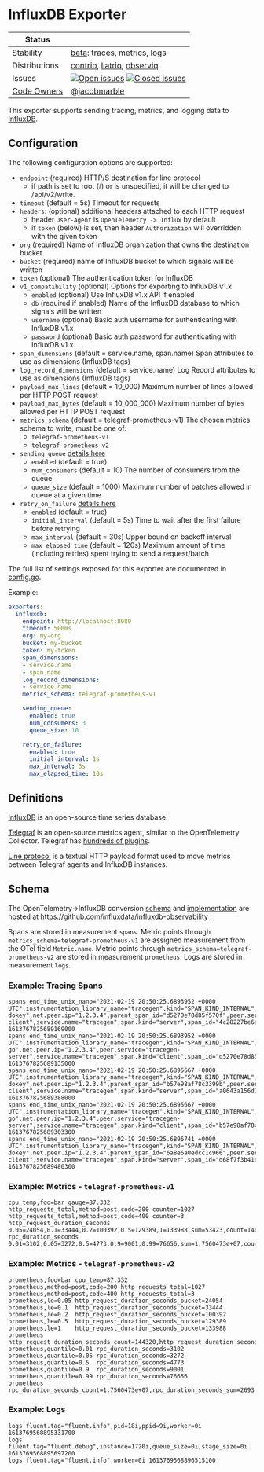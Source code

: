 # InfluxDB Exporter

<!-- status autogenerated section -->
| Status        |           |
| ------------- |-----------|
| Stability     | [beta]: traces, metrics, logs   |
| Distributions | [contrib], [liatrio], [observiq] |
| Issues        | [![Open issues](https://img.shields.io/github/issues-search/open-telemetry/opentelemetry-collector-contrib?query=is%3Aissue%20is%3Aopen%20label%3Aexporter%2Finfluxdb%20&label=open&color=orange&logo=opentelemetry)](https://github.com/open-telemetry/opentelemetry-collector-contrib/issues?q=is%3Aopen+is%3Aissue+label%3Aexporter%2Finfluxdb) [![Closed issues](https://img.shields.io/github/issues-search/open-telemetry/opentelemetry-collector-contrib?query=is%3Aissue%20is%3Aclosed%20label%3Aexporter%2Finfluxdb%20&label=closed&color=blue&logo=opentelemetry)](https://github.com/open-telemetry/opentelemetry-collector-contrib/issues?q=is%3Aclosed+is%3Aissue+label%3Aexporter%2Finfluxdb) |
| [Code Owners](https://github.com/open-telemetry/opentelemetry-collector-contrib/blob/main/CONTRIBUTING.md#becoming-a-code-owner)    | [@jacobmarble](https://www.github.com/jacobmarble) |

[beta]: https://github.com/open-telemetry/opentelemetry-collector#beta
[contrib]: https://github.com/open-telemetry/opentelemetry-collector-releases/tree/main/distributions/otelcol-contrib
[liatrio]: https://github.com/liatrio/liatrio-otel-collector
[observiq]: https://github.com/observIQ/observiq-otel-collector
<!-- end autogenerated section -->

This exporter supports sending tracing, metrics, and logging data to [InfluxDB](https://www.influxdata.com/products/).

## Configuration

The following configuration options are supported:

* `endpoint` (required) HTTP/S destination for line protocol
  - if path is set to root (/) or is unspecified, it will be changed to /api/v2/write.
* `timeout` (default = 5s) Timeout for requests
* `headers`: (optional) additional headers attached to each HTTP request
  - header `User-Agent` is `OpenTelemetry -> Influx` by default
  - if `token` (below) is set, then header `Authorization` will overridden with the given token
* `org` (required) Name of InfluxDB organization that owns the destination bucket
* `bucket` (required) name of InfluxDB bucket to which signals will be written
* `token` (optional) The authentication token for InfluxDB
* `v1_compatibility` (optional) Options for exporting to InfluxDB v1.x
  * `enabled` (optional) Use InfluxDB v1.x API if enabled
  * `db` (required if enabled) Name of the InfluxDB database to which signals will be written
  * `username` (optional) Basic auth username for authenticating with InfluxDB v1.x
  * `password` (optional) Basic auth password for authenticating with InfluxDB v1.x
* `span_dimensions` (default = service.name, span.name) Span attributes to use as dimensions (InfluxDB tags)
* `log_record_dimensions` (default = service.name) Log Record attributes to use as dimensions (InfluxDB tags)
* `payload_max_lines` (default = 10_000) Maximum number of lines allowed per HTTP POST request
* `payload_max_bytes` (default = 10_000_000) Maximum number of bytes allowed per HTTP POST request
* `metrics_schema` (default = telegraf-prometheus-v1) The chosen metrics schema to write; must be one of:
  * `telegraf-prometheus-v1`
  * `telegraf-prometheus-v2`
* `sending_queue` [details here](https://github.com/open-telemetry/opentelemetry-collector/blob/v0.25.0/exporter/exporterhelper/README.md#configuration)
  * `enabled` (default = true)
  * `num_consumers` (default = 10) The number of consumers from the queue
  * `queue_size` (default = 1000) Maximum number of batches allowed in queue at a given time
* `retry_on_failure` [details here](https://github.com/open-telemetry/opentelemetry-collector/blob/v0.25.0/exporter/exporterhelper/README.md#configuration)
  * `enabled` (default = true)
  * `initial_interval` (default = 5s) Time to wait after the first failure before retrying
  * `max_interval` (default = 30s) Upper bound on backoff interval
  * `max_elapsed_time` (default = 120s) Maximum amount of time (including retries) spent trying to send a request/batch

The full list of settings exposed for this exporter are documented in [config.go](config.go).

Example:
```yaml
exporters:
  influxdb:
    endpoint: http://localhost:8080
    timeout: 500ms
    org: my-org
    bucket: my-bucket
    token: my-token
    span_dimensions:
    - service.name
    - span.name
    log_record_dimensions:
    - service.name
    metrics_schema: telegraf-prometheus-v1

    sending_queue:
      enabled: true
      num_consumers: 3
      queue_size: 10

    retry_on_failure:
      enabled: true
      initial_interval: 1s
      max_interval: 3s
      max_elapsed_time: 10s
```

## Definitions

[InfluxDB](https://www.influxdata.com/products/influxdb/) is an open-source time series database.

[Telegraf](https://www.influxdata.com/time-series-platform/telegraf/) is an open-source metrics agent, similar to the OpenTelemetry Collector.
Telegraf has [hundreds of plugins](https://www.influxdata.com/products/integrations/?_integrations_dropdown=telegraf-plugins).

[Line protocol](https://docs.influxdata.com/influxdb/v2.0/reference/syntax/line-protocol/) is a textual HTTP payload format used to move metrics between Telegraf agents and InfluxDB instances.

## Schema

The OpenTelemetry->InfluxDB conversion [schema](https://github.com/influxdata/influxdb-observability/blob/main/docs/index.md) and [implementation](https://github.com/influxdata/influxdb-observability/tree/main/otel2influx) are hosted at https://github.com/influxdata/influxdb-observability .

Spans are stored in measurement `spans`.
Metric points through `metrics_schema=telegraf-prometheus-v1` are assigned measurement from the OTel field `Metric.name`.
Metric points through `metrics_schema=telegraf-prometheus-v2` are stored in measurement `prometheus`.
Logs are stored in measurement `logs`.

### Example: Tracing Spans
```
spans end_time_unix_nano="2021-02-19 20:50:25.6893952 +0000 UTC",instrumentation_library_name="tracegen",kind="SPAN_KIND_INTERNAL",name="okey-dokey",net.peer.ip="1.2.3.4",parent_span_id="d5270e78d85f570f",peer.service="tracegen-client",service.name="tracegen",span.kind="server",span_id="4c28227be6a010e1",status_code="STATUS_CODE_OK",trace_id="7d4854815225332c9834e6dbf85b9380" 1613767825689169000
spans end_time_unix_nano="2021-02-19 20:50:25.6893952 +0000 UTC",instrumentation_library_name="tracegen",kind="SPAN_KIND_INTERNAL",name="lets-go",net.peer.ip="1.2.3.4",peer.service="tracegen-server",service.name="tracegen",span.kind="client",span_id="d5270e78d85f570f",status_code="STATUS_CODE_OK",trace_id="7d4854815225332c9834e6dbf85b9380" 1613767825689135000
spans end_time_unix_nano="2021-02-19 20:50:25.6895667 +0000 UTC",instrumentation_library_name="tracegen",kind="SPAN_KIND_INTERNAL",name="okey-dokey",net.peer.ip="1.2.3.4",parent_span_id="b57e98af78c3399b",peer.service="tracegen-client",service.name="tracegen",span.kind="server",span_id="a0643a156d7f9f7f",status_code="STATUS_CODE_OK",trace_id="fd6b8bb5965e726c94978c644962cdc8" 1613767825689388000
spans end_time_unix_nano="2021-02-19 20:50:25.6895667 +0000 UTC",instrumentation_library_name="tracegen",kind="SPAN_KIND_INTERNAL",name="lets-go",net.peer.ip="1.2.3.4",peer.service="tracegen-server",service.name="tracegen",span.kind="client",span_id="b57e98af78c3399b",status_code="STATUS_CODE_OK",trace_id="fd6b8bb5965e726c94978c644962cdc8" 1613767825689303300
spans end_time_unix_nano="2021-02-19 20:50:25.6896741 +0000 UTC",instrumentation_library_name="tracegen",kind="SPAN_KIND_INTERNAL",name="okey-dokey",net.peer.ip="1.2.3.4",parent_span_id="6a8e6a0edcc1c966",peer.service="tracegen-client",service.name="tracegen",span.kind="server",span_id="d68f7f3b41eb8075",status_code="STATUS_CODE_OK",trace_id="651dadde186b7834c52b13a28fc27bea" 1613767825689480300
```

### Example: Metrics - `telegraf-prometheus-v1`
```
cpu_temp,foo=bar gauge=87.332
http_requests_total,method=post,code=200 counter=1027
http_requests_total,method=post,code=400 counter=3
http_request_duration_seconds 0.05=24054,0.1=33444,0.2=100392,0.5=129389,1=133988,sum=53423,count=144320,min=0,max=10
rpc_duration_seconds 0.01=3102,0.05=3272,0.5=4773,0.9=9001,0.99=76656,sum=1.7560473e+07,count=2693
```

### Example: Metrics - `telegraf-prometheus-v2`
```
prometheus,foo=bar cpu_temp=87.332
prometheus,method=post,code=200 http_requests_total=1027
prometheus,method=post,code=400 http_requests_total=3
prometheus,le=0.05 http_request_duration_seconds_bucket=24054
prometheus,le=0.1  http_request_duration_seconds_bucket=33444
prometheus,le=0.2  http_request_duration_seconds_bucket=100392
prometheus,le=0.5  http_request_duration_seconds_bucket=129389
prometheus,le=1    http_request_duration_seconds_bucket=133988
prometheus         http_request_duration_seconds_count=144320,http_request_duration_seconds_sum=53423,http_request_duration_seconds_min=0,http_request_duration_seconds_max=100
prometheus,quantile=0.01 rpc_duration_seconds=3102
prometheus,quantile=0.05 rpc_duration_seconds=3272
prometheus,quantile=0.5  rpc_duration_seconds=4773
prometheus,quantile=0.9  rpc_duration_seconds=9001
prometheus,quantile=0.99 rpc_duration_seconds=76656
prometheus               rpc_duration_seconds_count=1.7560473e+07,rpc_duration_seconds_sum=2693
```

### Example: Logs
```
logs fluent.tag="fluent.info",pid=18i,ppid=9i,worker=0i 1613769568895331700
logs fluent.tag="fluent.debug",instance=1720i,queue_size=0i,stage_size=0i 1613769568895697200
logs fluent.tag="fluent.info",worker=0i 1613769568896515100
```
